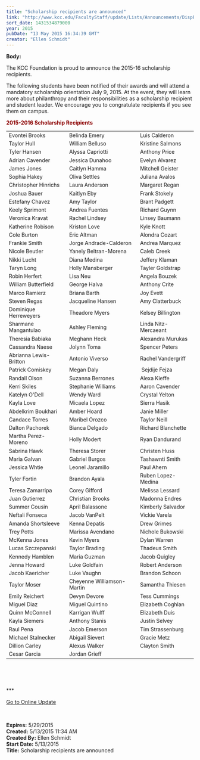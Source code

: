 ```yaml
---
title: "Scholarship recipients are announced"
link: "http://www.kcc.edu/FacultyStaff/update/Lists/Announcements/DispForm.aspx?ID=1926"
sort_date: 1431534879000
year: 2015
pubDate: "13 May 2015 16:34:39 GMT"
creator: "Ellen Schmidt"
---
```


<div><b>Body:</b> <div class="ExternalClass4C0713801E9F4E8DB9246E4C190F2550"><p>​The KCC Foundation is proud to announce the 2015-16 scholarship recipients.</p>
<p>The following students have been notified of their awards and will attend a mandatory scholarship orientation July 9, 2015. At the event, they will learn more about philanthropy and their responsibilities as a scholarship recipient and student leader. We encourage you to congratulate recipients if you see them on campus.</p>
<p><span style="color:darkred"><strong>2015-2016 Scholarship Recipients</strong></span> </p>
<table width="100%" class="ms-rteTable-default" cellspacing="0" style="font-size:1em"><tbody><tr class="ms-rteTableEvenRow-default"><td class="ms-rteTableEvenCol-default" rowspan="1" colspan="1">​Evontei Brooks</td>
<td class="ms-rteTableOddCol-default" rowspan="1" colspan="1">​Belinda Emery</td>
<td class="ms-rteTableEvenCol-default" rowspan="1" colspan="1">​Luis Calderon</td></tr>
<tr class="ms-rteTableOddRow-default"><td class="ms-rteTableEvenCol-default" rowspan="1" colspan="1">​Taylor Hull</td>
<td class="ms-rteTableOddCol-default">​William Belluso</td>
<td class="ms-rteTableEvenCol-default">​Kristine Salmons</td></tr>
<tr class="ms-rteTableEvenRow-default"><td class="ms-rteTableEvenCol-default" rowspan="1" colspan="1">​Tyler Hansen</td>
<td class="ms-rteTableOddCol-default">​Alyssa Capriotti</td>
<td class="ms-rteTableEvenCol-default">​Anthony Price</td></tr>
<tr class="ms-rteTableOddRow-default"><td class="ms-rteTableEvenCol-default" rowspan="1" colspan="1">​Adrian Cavender</td>
<td class="ms-rteTableOddCol-default">​Jessica Dunahoo</td>
<td class="ms-rteTableEvenCol-default">​Evelyn Alvarez</td></tr>
<tr class="ms-rteTableEvenRow-default"><td class="ms-rteTableEvenCol-default" rowspan="1" colspan="1">​James Jones</td>
<td class="ms-rteTableOddCol-default">​Caitlyn Hamma</td>
<td class="ms-rteTableEvenCol-default">​Mitchell Geister</td></tr>
<tr class="ms-rteTableOddRow-default"><td class="ms-rteTableEvenCol-default" rowspan="1" colspan="1">​Sophia Hakey</td>
<td class="ms-rteTableOddCol-default">​Oliva Settles</td>
<td class="ms-rteTableEvenCol-default">​Juliana Avalos</td></tr>
<tr class="ms-rteTableEvenRow-default"><td class="ms-rteTableEvenCol-default" rowspan="1" colspan="1">​Christopher Hinrichs</td>
<td class="ms-rteTableOddCol-default">​Laura Anderson</td>
<td class="ms-rteTableEvenCol-default">​Margaret Regan</td></tr>
<tr class="ms-rteTableOddRow-default"><td class="ms-rteTableEvenCol-default" rowspan="1" colspan="1">​Joshua Bauer</td>
<td class="ms-rteTableOddCol-default">​Kaitlyn Eby</td>
<td class="ms-rteTableEvenCol-default">​Frank Stokely</td></tr>
<tr class="ms-rteTableEvenRow-default"><td class="ms-rteTableEvenCol-default" rowspan="1" colspan="1">​Estefany Chavez</td>
<td class="ms-rteTableOddCol-default">​Amy Taylor</td>
<td class="ms-rteTableEvenCol-default">​Brant Padgett</td></tr>
<tr class="ms-rteTableOddRow-default"><td class="ms-rteTableEvenCol-default" rowspan="1" colspan="1">​Keely Sprimont</td>
<td class="ms-rteTableOddCol-default">​Andrea Fuentes</td>
<td class="ms-rteTableEvenCol-default">​Richard Guynn</td></tr>
<tr class="ms-rteTableEvenRow-default"><td class="ms-rteTableEvenCol-default" rowspan="1" colspan="1">​Veronica Kravat</td>
<td class="ms-rteTableOddCol-default" rowspan="1">​Rachel Lindsey</td>
<td class="ms-rteTableEvenCol-default" rowspan="1">​Linsey Baumann</td></tr>
<tr class="ms-rteTableOddRow-default"><td class="ms-rteTableEvenCol-default" rowspan="1" colspan="1">​Katherine Robison</td>
<td class="ms-rteTableOddCol-default" rowspan="1">​Kriston Love</td>
<td class="ms-rteTableEvenCol-default" rowspan="1">​Kyle Knott</td></tr>
<tr class="ms-rteTableEvenRow-default"><td class="ms-rteTableEvenCol-default" rowspan="1" colspan="1">​Cole Burton</td>
<td class="ms-rteTableOddCol-default" rowspan="1">​Eric Altman</td>
<td class="ms-rteTableEvenCol-default" rowspan="1">​Alondra Cozart</td></tr>
<tr class="ms-rteTableOddRow-default"><td class="ms-rteTableEvenCol-default" rowspan="1" colspan="1">​Frankie Smith</td>
<td class="ms-rteTableOddCol-default" rowspan="1">​Jorge Andrade-Calderon</td>
<td class="ms-rteTableEvenCol-default" rowspan="1">Andrea Marquez</td></tr>
<tr class="ms-rteTableEvenRow-default"><td class="ms-rteTableEvenCol-default" rowspan="1" colspan="1">​Nicole Beutler</td>
<td class="ms-rteTableOddCol-default" rowspan="1">​Yanely Beltran-Morena</td>
<td class="ms-rteTableEvenCol-default" rowspan="1">​Caleb Creek</td></tr>
<tr class="ms-rteTableOddRow-default"><td class="ms-rteTableEvenCol-default" rowspan="1" colspan="1">​Nikki Lucht</td>
<td class="ms-rteTableOddCol-default" rowspan="1">​Diana Medina</td>
<td class="ms-rteTableEvenCol-default" rowspan="1">​Jeffery Klaman</td></tr>
<tr class="ms-rteTableEvenRow-default"><td class="ms-rteTableEvenCol-default" rowspan="1" colspan="1">​Taryn Long</td>
<td class="ms-rteTableOddCol-default" rowspan="1">​Holly Mansberger</td>
<td class="ms-rteTableEvenCol-default" rowspan="1">​Tayler Goldstrap</td></tr>
<tr class="ms-rteTableOddRow-default"><td class="ms-rteTableEvenCol-default" rowspan="1" colspan="1">​Robin Herfert</td>
<td class="ms-rteTableOddCol-default" rowspan="1">​Lisa Neu</td>
<td class="ms-rteTableEvenCol-default" rowspan="1">​Angela Bouzek</td></tr>
<tr class="ms-rteTableEvenRow-default"><td class="ms-rteTableEvenCol-default" rowspan="1" colspan="1">​William Butterfield</td>
<td class="ms-rteTableOddCol-default" rowspan="1">​George Halva</td>
<td class="ms-rteTableEvenCol-default" rowspan="1">​Anthony Crite</td></tr>
<tr class="ms-rteTableOddRow-default"><td class="ms-rteTableEvenCol-default" rowspan="1" colspan="1">​Marco Ramierz</td>
<td class="ms-rteTableOddCol-default" rowspan="1">​Briana Barth</td>
<td class="ms-rteTableEvenCol-default" rowspan="1">​Joy Evett</td></tr>
<tr class="ms-rteTableEvenRow-default"><td class="ms-rteTableEvenCol-default" rowspan="1" colspan="1">​Steven Regas</td>
<td class="ms-rteTableOddCol-default" rowspan="1">​Jacqueline Hansen</td>
<td class="ms-rteTableEvenCol-default" rowspan="1">​Amy Clatterbuck</td></tr>
<tr class="ms-rteTableOddRow-default"><td class="ms-rteTableEvenCol-default" rowspan="1" colspan="1">​Dominique Herreweyers</td>
<td class="ms-rteTableOddCol-default" rowspan="1">​Theadore Myers</td>
<td class="ms-rteTableEvenCol-default" rowspan="1">​Kelsey Billington</td></tr>
<tr class="ms-rteTableEvenRow-default"><td class="ms-rteTableEvenCol-default" rowspan="1" colspan="1">​Sharmane Mangantulao</td>
<td class="ms-rteTableOddCol-default" rowspan="1">​Ashley Fleming</td>
<td class="ms-rteTableEvenCol-default" rowspan="1">​Linda Nitz-Mercaeant</td></tr>
<tr class="ms-rteTableOddRow-default"><td class="ms-rteTableEvenCol-default" rowspan="1" colspan="1">​Theresia Babiaka</td>
<td class="ms-rteTableOddCol-default" rowspan="1">​Meghann Heck </td>
<td class="ms-rteTableEvenCol-default" rowspan="1">​Alexandra Murukas</td></tr>
<tr class="ms-rteTableEvenRow-default"><td class="ms-rteTableEvenCol-default" rowspan="1" colspan="1">​Cassandra Naese</td>
<td class="ms-rteTableOddCol-default" rowspan="1">​Jolynn Toma</td>
<td class="ms-rteTableEvenCol-default" rowspan="1">​Spencer Peters</td></tr>
<tr class="ms-rteTableOddRow-default"><td class="ms-rteTableEvenCol-default" rowspan="1" colspan="1">​Abrianna Lewis-Britton</td>
<td class="ms-rteTableOddCol-default" rowspan="1">​Antonio Viverso</td>
<td class="ms-rteTableEvenCol-default" rowspan="1">​Rachel Vandergriff</td></tr>
<tr class="ms-rteTableEvenRow-default"><td class="ms-rteTableEvenCol-default" rowspan="1" colspan="1">​Patrick Comiskey</td>
<td class="ms-rteTableOddCol-default" rowspan="1">​Megan Daly</td>
<td class="ms-rteTableEvenCol-default" rowspan="1">​ Sejdije Fejza</td></tr>
<tr class="ms-rteTableOddRow-default"><td class="ms-rteTableEvenCol-default" rowspan="1" colspan="1">​Randall Olson</td>
<td class="ms-rteTableOddCol-default" rowspan="1">​Suzanna Berrones</td>
<td class="ms-rteTableEvenCol-default" rowspan="1">​Alexa Kieffe</td></tr>
<tr class="ms-rteTableEvenRow-default"><td class="ms-rteTableEvenCol-default" rowspan="1" colspan="1">​Kerri Skiles</td>
<td class="ms-rteTableOddCol-default" rowspan="1">​Stephanie Williams</td>
<td class="ms-rteTableEvenCol-default" rowspan="1">​Aaron Cavender</td></tr>
<tr class="ms-rteTableOddRow-default"><td class="ms-rteTableEvenCol-default" rowspan="1" colspan="1">​Katelyn O'Dell</td>
<td class="ms-rteTableOddCol-default" rowspan="1">​Wendy Ward</td>
<td class="ms-rteTableEvenCol-default" rowspan="1">​Crystal Yelton</td></tr>
<tr class="ms-rteTableEvenRow-default"><td class="ms-rteTableEvenCol-default" rowspan="1" colspan="1">​Kayla Love</td>
<td class="ms-rteTableOddCol-default" rowspan="1">​Micaela Lopez</td>
<td class="ms-rteTableEvenCol-default" rowspan="1">​Sierra Hasik</td></tr>
<tr class="ms-rteTableOddRow-default"><td class="ms-rteTableEvenCol-default" rowspan="1" colspan="1">​Abdelkrim Boukhari</td>
<td class="ms-rteTableOddCol-default" rowspan="1">​Amber Hoard</td>
<td class="ms-rteTableEvenCol-default" rowspan="1">​Janie Miller</td></tr>
<tr class="ms-rteTableEvenRow-default"><td class="ms-rteTableEvenCol-default" rowspan="1" colspan="1">​Candace Torres</td>
<td class="ms-rteTableOddCol-default" rowspan="1">​Maribel Orozco</td>
<td class="ms-rteTableEvenCol-default" rowspan="1">​Taylor Neill</td></tr>
<tr class="ms-rteTableOddRow-default"><td class="ms-rteTableEvenCol-default" rowspan="1" colspan="1">​Dalton Pachorek</td>
<td class="ms-rteTableOddCol-default" rowspan="1">​Bianca Delgado</td>
<td class="ms-rteTableEvenCol-default" rowspan="1">​Richard Blanchette</td></tr>
<tr class="ms-rteTableEvenRow-default"><td class="ms-rteTableEvenCol-default" rowspan="1" colspan="1">​Martha Perez-Moreno</td>
<td class="ms-rteTableOddCol-default" rowspan="1">​Holly Modert</td>
<td class="ms-rteTableEvenCol-default" rowspan="1">​Ryan Dandurand</td></tr>
<tr class="ms-rteTableOddRow-default"><td class="ms-rteTableEvenCol-default" rowspan="1" colspan="1">​Sabrina Hawk</td>
<td class="ms-rteTableOddCol-default" rowspan="1">​Theresa Storer</td>
<td class="ms-rteTableEvenCol-default" rowspan="1">​Christen Huss</td></tr>
<tr class="ms-rteTableEvenRow-default"><td class="ms-rteTableEvenCol-default" rowspan="1" colspan="1">​Maria Galvan</td>
<td class="ms-rteTableOddCol-default" rowspan="1">​Gabriel Burgos</td>
<td class="ms-rteTableEvenCol-default" rowspan="1">​Tashawnti Smith</td></tr>
<tr class="ms-rteTableOddRow-default"><td class="ms-rteTableEvenCol-default" rowspan="1" colspan="1">​Jessica Whtie </td>
<td class="ms-rteTableOddCol-default" rowspan="1">​Leonel Jaramillo</td>
<td class="ms-rteTableEvenCol-default" rowspan="1">​Paul Ahern</td></tr>
<tr class="ms-rteTableEvenRow-default"><td class="ms-rteTableEvenCol-default" rowspan="1" colspan="1">​Tyler Fortin </td>
<td class="ms-rteTableOddCol-default" rowspan="1">​Brandon Ayala</td>
<td class="ms-rteTableEvenCol-default" rowspan="1">​Ruben Lopez-Medina</td></tr>
<tr class="ms-rteTableOddRow-default"><td class="ms-rteTableEvenCol-default" rowspan="1" colspan="1">​Teresa Zamarripa </td>
<td class="ms-rteTableOddCol-default" rowspan="1">​Corey Gifford</td>
<td class="ms-rteTableEvenCol-default" rowspan="1">​Melissa Lessard</td></tr>
<tr class="ms-rteTableEvenRow-default"><td class="ms-rteTableEvenCol-default" rowspan="1" colspan="1">​Juan Gutierrez</td>
<td class="ms-rteTableOddCol-default" rowspan="1">​Christian Brooks </td>
<td class="ms-rteTableEvenCol-default" rowspan="1">​Madonna Endres</td></tr>
<tr class="ms-rteTableOddRow-default"><td class="ms-rteTableEvenCol-default" rowspan="1" colspan="1">​Summer Cousin</td>
<td class="ms-rteTableOddCol-default" rowspan="1">​April Balassone</td>
<td class="ms-rteTableEvenCol-default" rowspan="1">​Kimberly Salvador</td></tr>
<tr class="ms-rteTableEvenRow-default"><td class="ms-rteTableEvenCol-default" rowspan="1" colspan="1">​Neftali Fonseca</td>
<td class="ms-rteTableOddCol-default" rowspan="1">​Jacob VanPelt</td>
<td class="ms-rteTableEvenCol-default" rowspan="1">​Vickie Varela</td></tr>
<tr class="ms-rteTableOddRow-default"><td class="ms-rteTableEvenCol-default" rowspan="1" colspan="1">​Amanda Shortsleeve</td>
<td class="ms-rteTableOddCol-default" rowspan="1">​Kenna Depatis</td>
<td class="ms-rteTableEvenCol-default" rowspan="1">​Drew Grimes</td></tr>
<tr class="ms-rteTableEvenRow-default"><td class="ms-rteTableEvenCol-default" rowspan="1" colspan="1">​Trey Potts</td>
<td class="ms-rteTableOddCol-default" rowspan="1">​Marissa Avendano</td>
<td class="ms-rteTableEvenCol-default" rowspan="1">​Nichole Bukowski</td></tr>
<tr class="ms-rteTableOddRow-default"><td class="ms-rteTableEvenCol-default" rowspan="1" colspan="1">​McKenna Jones</td>
<td class="ms-rteTableOddCol-default" rowspan="1">​Kevin Myers</td>
<td class="ms-rteTableEvenCol-default" rowspan="1">​Dylan Warren</td></tr>
<tr class="ms-rteTableEvenRow-default"><td class="ms-rteTableEvenCol-default" rowspan="1" colspan="1">​Lucas Szczepanski</td>
<td class="ms-rteTableOddCol-default" rowspan="1">​Taylor Brading</td>
<td class="ms-rteTableEvenCol-default" rowspan="1">​Thadeus Smith</td></tr>
<tr class="ms-rteTableOddRow-default"><td class="ms-rteTableEvenCol-default" rowspan="1" colspan="1">​Kennedy Hamblen</td>
<td class="ms-rteTableOddCol-default" rowspan="1">​Maria Guzman</td>
<td class="ms-rteTableEvenCol-default" rowspan="1">​Jacob Quigley</td></tr>
<tr class="ms-rteTableEvenRow-default"><td class="ms-rteTableEvenCol-default" rowspan="1" colspan="1">​Jenna Howard </td>
<td class="ms-rteTableOddCol-default" rowspan="1">​Luke Goldfain</td>
<td class="ms-rteTableEvenCol-default" rowspan="1">​Robert Anderson</td></tr>
<tr class="ms-rteTableOddRow-default"><td class="ms-rteTableEvenCol-default" rowspan="1" colspan="1">​Jacob Kaericher</td>
<td class="ms-rteTableOddCol-default" rowspan="1">​Luke Vaughn</td>
<td class="ms-rteTableEvenCol-default" rowspan="1">​Brandon Schoon</td></tr>
<tr class="ms-rteTableEvenRow-default"><td class="ms-rteTableEvenCol-default" rowspan="1" colspan="1">​Taylor Moser</td>
<td class="ms-rteTableOddCol-default" rowspan="1">​Cheyenne Williamson-Martin</td>
<td class="ms-rteTableEvenCol-default" rowspan="1">​Samantha Thiesen</td></tr>
<tr class="ms-rteTableOddRow-default"><td class="ms-rteTableEvenCol-default" rowspan="1" colspan="1">​Emily Reichert</td>
<td class="ms-rteTableOddCol-default" rowspan="1">​Devyn Devore</td>
<td class="ms-rteTableEvenCol-default" rowspan="1">​Tess Cummings</td></tr>
<tr class="ms-rteTableEvenRow-default"><td class="ms-rteTableEvenCol-default" rowspan="1" colspan="1">​Miguel Diaz</td>
<td class="ms-rteTableOddCol-default" rowspan="1">​Miguel Quintino</td>
<td class="ms-rteTableEvenCol-default" rowspan="1">​Elizabeth Coghlan</td></tr>
<tr class="ms-rteTableOddRow-default"><td class="ms-rteTableEvenCol-default" rowspan="1" colspan="1">​Quinn McConnell</td>
<td class="ms-rteTableOddCol-default" rowspan="1">​Karrigan Wulff</td>
<td class="ms-rteTableEvenCol-default" rowspan="1">​Elizabeth Duis</td></tr>
<tr class="ms-rteTableEvenRow-default"><td class="ms-rteTableEvenCol-default" rowspan="1" colspan="1">​Kayla Siemers</td>
<td class="ms-rteTableOddCol-default" rowspan="1">​Anthony Stanis </td>
<td class="ms-rteTableEvenCol-default" rowspan="1">​Justin Selvey</td></tr>
<tr class="ms-rteTableOddRow-default"><td class="ms-rteTableEvenCol-default" rowspan="1" colspan="1">​Raul Pena</td>
<td class="ms-rteTableOddCol-default" rowspan="1">​Jacob Emerson</td>
<td class="ms-rteTableEvenCol-default" rowspan="1">​Tim Strassenburg</td></tr>
<tr class="ms-rteTableEvenRow-default"><td class="ms-rteTableEvenCol-default" rowspan="1" colspan="1">​Michael Stalnecker</td>
<td class="ms-rteTableOddCol-default" rowspan="1">​Abigail Sievert</td>
<td class="ms-rteTableEvenCol-default" rowspan="1">​Gracie Metz</td></tr>
<tr class="ms-rteTableOddRow-default"><td class="ms-rteTableEvenCol-default" rowspan="1" colspan="1">​Dillion Carley</td>
<td class="ms-rteTableOddCol-default" rowspan="1">​Alexus Walker</td>
<td class="ms-rteTableEvenCol-default" rowspan="1">​Clayton Smith</td></tr>
<tr class="ms-rteTableEvenRow-default"><td class="ms-rteTableEvenCol-default" rowspan="1" colspan="1">​Cesar Garcia</td>
<td class="ms-rteTableOddCol-default" rowspan="1">​Jordan Grieff</td>
<td class="ms-rteTableEvenCol-default" rowspan="1">​</td></tr></tbody></table>
  <p> </p>
<p>***</p>
<p><a href="/update">Go to Online Update</a></p>
<p> </p></div></div>
<div><b>Expires:</b> 5/29/2015</div>
<div><b>Created:</b> 5/13/2015 11:34 AM</div>
<div><b>Created By:</b> Ellen Schmidt</div>
<div><b>Start Date:</b> 5/13/2015</div>
<div><b>Title:</b> Scholarship recipients are announced</div>
